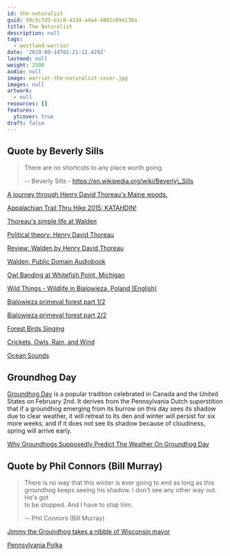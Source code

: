 ```yaml
---
id: the-naturalist
guid: 39c5c7d3-b1c8-4334-ada4-4801c69e138a
title: The Naturalist
description: null
tags:
  - westland-warrior
date: '2019-08-14T01:21:12.429Z'
lastmod: null
weight: 2500
audio: null
image: warrior-the-naturalist-cover.jpg
images: null
artwork:
  - null
resources: []
features:
  ytcover: true
draft: false
---
```


## Quote by Beverly Sills

> There are no shortcuts to any place worth going.
>
> \-- Beverly Sills - https://en.wikipedia.org/wiki/Beverly\_Sills

[A journey through Henry David Thoreau's Maine woods.](https://www.youtube.com/watch?v=2197wgDecZk "Play Video")

[Appalachian Trail Thru Hike 2015: KATAHDIN!](https://www.youtube.com/watch?v=SNxm2zkViKQ "Play Video")

[Thoreau's simple life at Walden](https://www.youtube.com/watch?v=_8FUPrd5ra0 "Play Video")

[Political theory: Henry David Thoreau](https://www.youtube.com/watch?v=JJL9S0J8-4k "Play Video")

[Review: Walden by Henry David Thoreau](https://www.youtube.com/watch?v=bAqIkEZbVhI "Play Video")

[Walden, Public Domain Audiobook](https://www.youtube.com/watch?v=VaME4iHUhSE "Play Video")

[Owl Banding at Whitefish Point, Michigan](https://www.youtube.com/watch?v=6gFyH_cKWjk "Play Video")

[Wild Things - Wildlife in Bialowieza, Poland (English)](https://www.youtube.com/watch?v=HgOJ0aShUuc "Play Video")

[Bialowieza primeval forest part 1/2](https://www.youtube.com/watch?v=1czqejkbvO8 "Play Video")

[Bialowieza primeval forest part 2/2](https://www.youtube.com/watch?v=-v7wqo-CHPI "Play Video")

[Forest Birds Singing](https://www.youtube.com/watch?v=2G8LAiHSCAs "Play Video")

[Crickets, Owls, Rain, and Wind](https://www.youtube.com/watch?v=ko_GQ9ImAvE "Play Video")

[Ocean Sounds](https://www.youtube.com/watch?v=vPhg6sc1Mk4 "Play Video")

## Groundhog Day

[Groundhog Day](https://en.wikipedia.org/wiki/Groundhog_Day) is a popular tradition celebrated in Canada and the United States on February 2nd. It derives from the Pennsylvania Dutch superstition that if a groundhog emerging from its burrow on this day sees its shadow due to clear weather, it will retreat to its den and winter will persist for six more weeks, and if it does not see its shadow because of cloudiness, spring will arrive early.

[Why Groundhogs Supposedly Predict The Weather On Groundhog Day](https://www.youtube.com/watch?v=FDFy7_DM_qQ "Play Video")

## Quote by Phil Connors (Bill Murray)

> There is no way that this winter is ever going to end as long as this\
> groundhog keeps seeing his shadow. I don't see any other way out. He's got\
> to be stopped. And I have to stop him.
>
> \-- Phil Connors (Bill Murray)

[Jimmy the Groundhog takes a nibble of Wisconsin mayor](https://www.youtube.com/watch?v=oLqLpVLE8R0 "Play Video")

[Pennsylvania Polka](https://www.youtube.com/watch?v=p3Qnlu9Nfj8 "Play Video")
